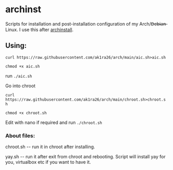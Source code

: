 # archinst
<p>Scripts for installation and post-installation configuration of my Arch/D̶e̶b̶i̶a̶n̶ Linux.
I use this after <a href="https://python-archinstall.readthedocs.io/en/latest/index.html">archinstall</a>.</p>
<h2>Using:</h2>
<p><code>curl https://raw.githubusercontent.com/ak1ra26/arch/main/aic.sh>aic.sh</code></p>
<p><code>chmod +x aic.sh</code></p>
<p>run <code>./aic.sh</code></p>
<p>Go into chroot</p>
<p><code>curl https://raw.githubusercontent.com/ak1ra26/arch/main/chroot.sh>chroot.sh</code></p>
<p><code>chmod +x chroot.sh</code></p>
<p>Edit with nano if required and run <code>./chroot.sh</code></p>
<h3>About files:</h3>
<p>chroot.sh -- run it in chroot after installing.</p>
<p>yay.sh -- run it after exit from chroot and rebooting. Script will install yay for you, virtualbox etc if you want to have it.</p>
